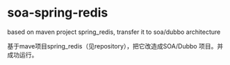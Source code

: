 # soa-spring-redis
based on maven project spring_redis, transfer it to soa/dubbo architecture

基于mave项目spring_redis（见repository），把它改造成SOA/Dubbo 项目。并成功运行。
